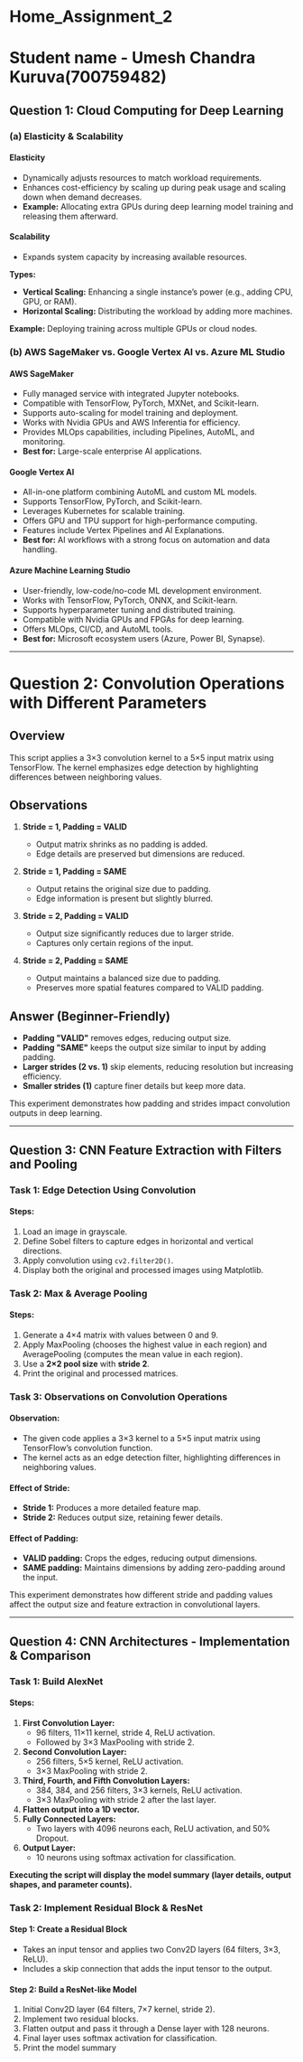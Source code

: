 # Home_Assignment_2
# Student name - Umesh Chandra Kuruva(700759482)

## Question 1: Cloud Computing for Deep Learning

### (a) Elasticity & Scalability

#### Elasticity
- Dynamically adjusts resources to match workload requirements.
- Enhances cost-efficiency by scaling up during peak usage and scaling down when demand decreases.  
- **Example:** Allocating extra GPUs during deep learning model training and releasing them afterward.

#### Scalability
- Expands system capacity by increasing available resources.

**Types:**  
- **Vertical Scaling:** Enhancing a single instance’s power (e.g., adding CPU, GPU, or RAM).  
- **Horizontal Scaling:** Distributing the workload by adding more machines.  

**Example:** Deploying training across multiple GPUs or cloud nodes.

### (b) AWS SageMaker vs. Google Vertex AI vs. Azure ML Studio

#### **AWS SageMaker**
- Fully managed service with integrated Jupyter notebooks.
- Compatible with TensorFlow, PyTorch, MXNet, and Scikit-learn.
- Supports auto-scaling for model training and deployment.
- Works with Nvidia GPUs and AWS Inferentia for efficiency.
- Provides MLOps capabilities, including Pipelines, AutoML, and monitoring.  
- **Best for:** Large-scale enterprise AI applications.

#### **Google Vertex AI**
- All-in-one platform combining AutoML and custom ML models.
- Supports TensorFlow, PyTorch, and Scikit-learn.
- Leverages Kubernetes for scalable training.
- Offers GPU and TPU support for high-performance computing.
- Features include Vertex Pipelines and AI Explanations.  
- **Best for:** AI workflows with a strong focus on automation and data handling.

#### **Azure Machine Learning Studio**
- User-friendly, low-code/no-code ML development environment.
- Works with TensorFlow, PyTorch, ONNX, and Scikit-learn.
- Supports hyperparameter tuning and distributed training.
- Compatible with Nvidia GPUs and FPGAs for deep learning.
- Offers MLOps, CI/CD, and AutoML tools.  
- **Best for:** Microsoft ecosystem users (Azure, Power BI, Synapse).
---

# Question 2: Convolution Operations with Different Parameters 
## Overview
This script applies a 3×3 convolution kernel to a 5×5 input matrix using TensorFlow. The kernel emphasizes edge detection by highlighting differences between neighboring values.

## Observations
1. **Stride = 1, Padding = VALID**  
   - Output matrix shrinks as no padding is added.
   - Edge details are preserved but dimensions are reduced.

2. **Stride = 1, Padding = SAME**  
   - Output retains the original size due to padding.
   - Edge information is present but slightly blurred.

3. **Stride = 2, Padding = VALID**  
   - Output size significantly reduces due to larger stride.
   - Captures only certain regions of the input.

4. **Stride = 2, Padding = SAME**  
   - Output maintains a balanced size due to padding.
   - Preserves more spatial features compared to VALID padding.

## Answer (Beginner-Friendly)
- **Padding "VALID"** removes edges, reducing output size.  
- **Padding "SAME"** keeps the output size similar to input by adding padding.  
- **Larger strides (2 vs. 1)** skip elements, reducing resolution but increasing efficiency.  
- **Smaller strides (1)** capture finer details but keep more data.  

This experiment demonstrates how padding and strides impact convolution outputs in deep learning.


---

## Question 3: CNN Feature Extraction with Filters and Pooling

### **Task 1: Edge Detection Using Convolution**
#### **Steps:**
1. Load an image in grayscale.
2. Define Sobel filters to capture edges in horizontal and vertical directions.
3. Apply convolution using `cv2.filter2D()`.
4. Display both the original and processed images using Matplotlib.

### **Task 2: Max & Average Pooling**
#### **Steps:**
1. Generate a 4×4 matrix with values between 0 and 9.
2. Apply MaxPooling (chooses the highest value in each region) and AveragePooling (computes the mean value in each region).
3. Use a **2×2 pool size** with **stride 2**.
4. Print the original and processed matrices.

### **Task 3: Observations on Convolution Operations**
#### **Observation:**
- The given code applies a 3×3 kernel to a 5×5 input matrix using TensorFlow’s convolution function.
- The kernel acts as an edge detection filter, highlighting differences in neighboring values.

#### **Effect of Stride:**
- **Stride 1:** Produces a more detailed feature map.
- **Stride 2:** Reduces output size, retaining fewer details.

#### **Effect of Padding:**
- **VALID padding:** Crops the edges, reducing output dimensions.
- **SAME padding:** Maintains dimensions by adding zero-padding around the input.

This experiment demonstrates how different stride and padding values affect the output size and feature extraction in convolutional layers.

---

## Question 4: CNN Architectures - Implementation & Comparison

### **Task 1: Build AlexNet**
#### **Steps:**
1. **First Convolution Layer:**
   - 96 filters, 11×11 kernel, stride 4, ReLU activation.
   - Followed by 3×3 MaxPooling with stride 2.
2. **Second Convolution Layer:**
   - 256 filters, 5×5 kernel, ReLU activation.
   - 3×3 MaxPooling with stride 2.
3. **Third, Fourth, and Fifth Convolution Layers:**
   - 384, 384, and 256 filters, 3×3 kernels, ReLU activation.
   - 3×3 MaxPooling with stride 2 after the last layer.
4. **Flatten output into a 1D vector.**
5. **Fully Connected Layers:**
   - Two layers with 4096 neurons each, ReLU activation, and 50% Dropout.
6. **Output Layer:**
   - 10 neurons using softmax activation for classification.

**Executing the script will display the model summary (layer details, output shapes, and parameter counts).**

### **Task 2: Implement Residual Block & ResNet**
#### **Step 1: Create a Residual Block**
- Takes an input tensor and applies two Conv2D layers (64 filters, 3×3, ReLU).
- Includes a skip connection that adds the input tensor to the output.

#### **Step 2: Build a ResNet-like Model**
1. Initial Conv2D layer (64 filters, 7×7 kernel, stride 2).
2. Implement two residual blocks.
3. Flatten output and pass it through a Dense layer with 128 neurons.
4. Final layer uses softmax activation for classification.
5. Print the model summary

